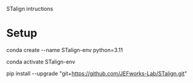 STalign intructions



# Setup

conda create --name STalign-env python=3.11

conda activate STalign-env

pip install --upgrade "git+https://github.com/JEFworks-Lab/STalign.git"
